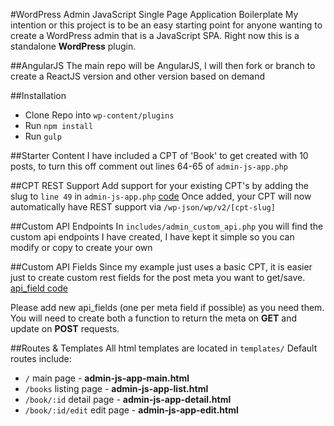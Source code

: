 #WordPress Admin JavaScript Single Page Application Boilerplate
 My intention or this project is to be an easy starting point for anyone wanting to create a WordPress admin that is a JavaScript SPA.
 Right now this is a standalone __WordPress__ plugin.

##AngularJS
The main repo will be AngularJS, I will then fork or branch to create a ReactJS version and other version based on demand

##Installation
* Clone Repo into `wp-content/plugins`
* Run `npm install`
* Run `gulp`

##Starter Content
I have included a CPT of 'Book' to get created with 10 posts, to turn this off comment out lines 64-65 of `admin-js-app.php`

##CPT REST Support
Add support for your existing CPT's by adding the slug to `line 49` in `admin-js-app.php` [code](https://github.com/royboy789/WP-JS-SPA-ADMIN-BOILERPLATE/blob/master/admin-js-app.php#L41-L57)
Once added, your CPT will now automatically have REST support via `/wp-json/wp/v2/[cpt-slug]`

##Custom API Endpoints
In `includes/admin_custom_api.php` you will find the custom api endpoints I have created, I have kept it simple so you can modify or copy to create your own

##Custom API Fields
Since my example just uses a basic CPT, it is easier just to create custom rest fields for the post meta you want to get/save.
[api_field code](https://github.com/royboy789/WP-JS-SPA-ADMIN-BOILERPLATE/blob/master/includes/admin_custom_api.php#L104-L134)

Please add new api_fields (one per meta field if possible) as you need them. You will need to create both a function to return the meta on __GET__ and update on __POST__ requests.

##Routes & Templates
All html templates are located in `templates/`
Default routes include:
* `/` main page - __admin-js-app-main.html__
* `/books` listing page - __admin-js-app-list.html__
* `/book/:id` detail page - __admin-js-app-detail.html__
* `/book/:id/edit` edit page - __admin-js-app-edit.html__

